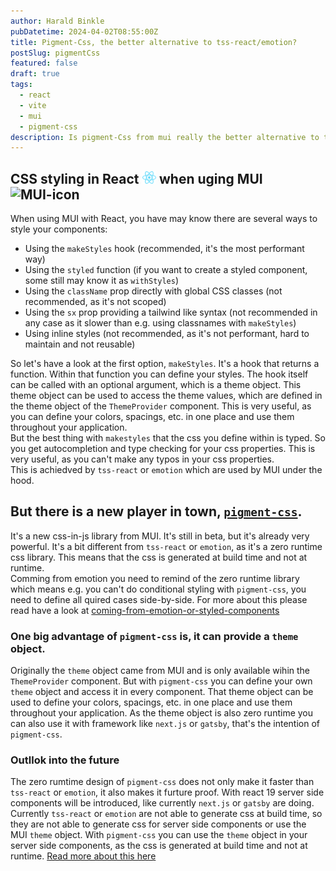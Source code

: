 ```yaml
---
author: Harald Binkle
pubDatetime: 2024-04-02T08:55:00Z
title: Pigment-Css, the better alternative to tss-react/emotion?
postSlug: pigmentCss
featured: false
draft: true
tags:
  - react
  - vite
  - mui
  - pigment-css
description: Is pigment-Css from mui really the better alternative to tss-react/emotion?
---
```


## CSS styling in React <img alt="React-icon" src="../../../public/assets/React-icon.svg" style="all: unset;height: 20px"> when uging MUI <img alt="MUI-icon" src="../../../public/assets/MUI-icon.svg" style="all: unset;height: 20px">

When using MUI with React, you have may know there are several ways to style your components:

- Using the `makeStyles` hook (recommended, it's the most performant way)
- Using the `styled` function (if you want to create a styled component, some still may know it as `withStyles`)
- Using the `className` prop directly with global CSS classes (not recommended, as it's not scoped)
- Using the `sx` prop providing a tailwind like syntax (not recommended in any case as it slower than e.g. using classnames with `makeStyles`)
- Using inline styles (not recommended, as it's not performant, hard to maintain and not reusable)

So let's have a look at the first option, `makeStyles`. It's a hook that returns a function. Within that function you can define your styles. The hook itself can be called with an optional argument, which is a theme object. This theme object can be used to access the theme values, which are defined in the theme object of the `ThemeProvider` component. This is very useful, as you can define your colors, spacings, etc. in one place and use them throughout your application. <br>
But the best thing with `makestyles` that the css you define within is typed. So you get autocompletion and type checking for your css properties. This is very useful, as you can't make any typos in your css properties. <br>
This is achiedved by `tss-react` or `emotion` which are used by MUI under the hood.

## But there is a new player in town, [`pigment-css`](https://github.com/mui/material-ui/tree/master/packages/pigment-css-react).

It's a new css-in-js library from MUI. It's still in beta, but it's already very powerful. It's a bit different from `tss-react` or `emotion`, as it's a zero runtime css library.
This means that the css is generated at build time and not at runtime.<br>
Comming from emotion you need to remind of the zero runtime library which means e.g. you can't do conditional styling with `pigment-css`, you need to define all quired cases side-by-side.
For more about this please read have a look at [coming-from-emotion-or-styled-components](https://github.com/mui/material-ui/tree/master/packages/pigment-css-react#coming-from-emotion-or-styled-components)

### One big advantage of `pigment-css` is, it can provide a `theme` object. 
Originally the `theme` object came from MUI and is only available wihin the `ThemeProvider` component. But with `pigment-css` you can define your own `theme` object and access it in every component.
That theme object can be used to define your colors, spacings, etc. in one place and use them throughout your application. As the theme object is also zero runtime you can also use it with framework like `next.js` or `gatsby`, that's the intention of `pigment-css`.

### Outllok into the future
The zero rumtime design of `pigment-css` does not only make it faster than `tss-react` or `emotion`, it also makes it furture proof. 
With react 19 server side components will be introduced, like currently `next.js` or `gatsby` are doing. Currently `tss-react` or `emotion` are not able to generate css at build time, so they are not able to generate css for server side components or use the MUI `theme` object. 
With `pigment-css` you can use the `theme` object in your server side components, as the css is generated at build time and not at runtime.
[Read more about this here](https://github.com/mui/material-ui/tree/master/packages/pigment-css-react#theming)


